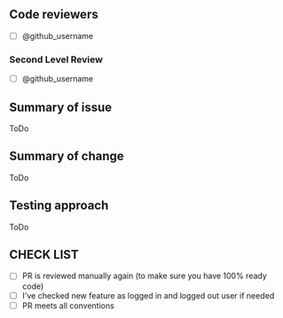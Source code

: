 ## Code reviewers

- [ ] @github_username

### Second Level Review

- [ ] @github_username

## Summary of issue

ToDo

## Summary of change

ToDo

## Testing approach

ToDo

## CHECK LIST

- [ ] PR is reviewed manually again (to make sure you have 100% ready code)
- [ ] I've checked new feature as logged in and logged out user if needed
- [ ] PR meets all conventions
